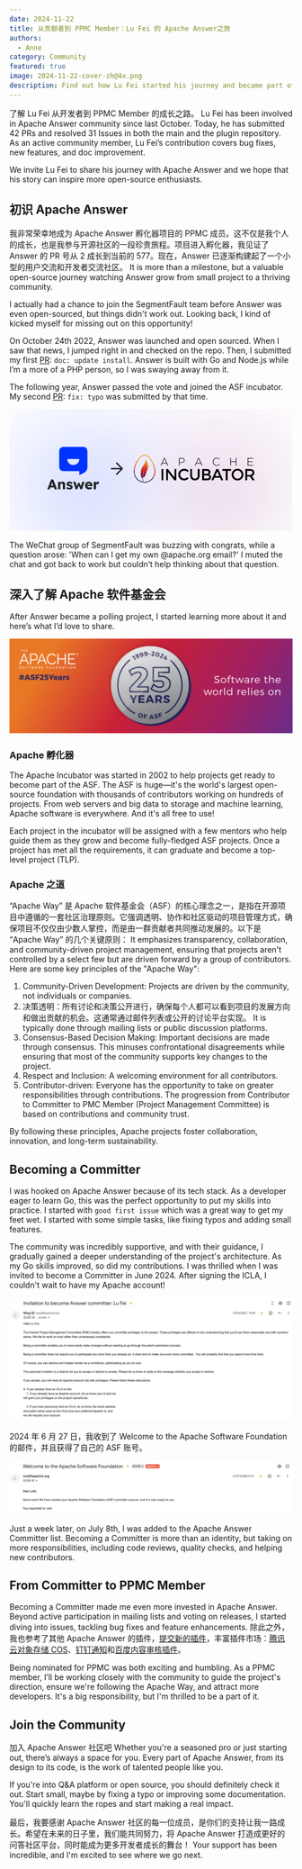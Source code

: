 ```yaml
---
date: 2024-11-22
title: 从贡献者到 PPMC Member：Lu Fei 的 Apache Answer之旅
authors:
  - Anne
category: Community
featured: true
image: 2024-11-22-cover-zh@4x.png
description: Find out how Lu Fei started his journey and became part of the community.
---
```


了解 Lu Fei 从开发者到 PPMC Member 的成长之路。
Lu Fei has been involved in Apache Answer community since last October. Today, he has submitted 42 PRs and resolved 31 Issues in both the main and the plugin repository. As an active community member, Lu Fei’s contribution covers bug fixes, new features, and doc improvement.

We invite Lu Fei to share his journey with Apache Answer and we hope that his story can inspire more open-source enthusiasts.

## 初识 Apache Answer

我非常荣幸地成为 Apache Answer 孵化器项目的 PPMC 成员。这不仅是我个人的成长，也是我参与开源社区的一段珍贵旅程。项目进入孵化器，我见证了 Answer 的 PR 号从 2 成长到当前的 577。现在，Answer 已逐渐构建起了一个小型的用户交流和开发者交流社区。 It is more than a milestone, but a valuable open-source journey watching Answer grow from small project to a thriving community.

I actually had a chance to join the SegmentFault team before Answer was even open-sourced, but things didn't work out. Looking back, I kind of kicked myself for missing out on this opportunity!

On October 24th 2022, Answer was launched and open sourced. When I saw that news, I jumped right in and checked on the repo. Then, I submitted my first [PR](https://github.com/apache/answer/pull/2): `doc: update install`. Answer is built with Go and Node.js while I’m a more of a PHP person, so I was swaying away from it.

The following year, Answer passed the vote and joined the ASF incubator. My second [PR](https://github.com/apache/answer/pull/577): `fix: typo` was submitted by that time.

![Answer Enters Incubator](ASF.png)

The WeChat group of SegmentFault was buzzing with congrats, while a question arose: 'When can I get my own @apache.org email?' I muted the chat and got back to work but couldn’t help thinking about that question.

## 深入了解 Apache 软件基金会

After Answer became a polling project, I started learning more about it and here’s what I’d love to share.

![Alt text](ASF%2025%20Years.PNG)

### Apache 孵化器

The Apache Incubator was started in 2002 to help projects get ready to become part of the ASF. The ASF is huge—it's the world's largest open-source foundation with thousands of contributors working on hundreds of projects. From web servers and big data to storage and machine learning, Apache software is everywhere. And it's all free to use!

Each project in the incubator will be assigned with a few mentors who help guide them as they grow and become fully-fledged ASF projects. Once a project has met all the requirements, it can graduate and become a top-level project (TLP).

### Apache 之道

“Apache Way” 是 Apache 软件基金会（ASF）的核心理念之一，是指在开源项目中遵循的一套社区治理原则。它强调透明、协作和社区驱动的项目管理方式，确保项目不仅仅由少数人掌控，而是由一群贡献者共同推动发展的。以下是 “Apache Way” 的几个关键原则： It emphasizes transparency, collaboration, and community-driven project management, ensuring that projects aren't controlled by a select few but are driven forward by a group of contributors. Here are some key principles of the "Apache Way":

1. Community-Driven Development: Projects are driven by the community, not individuals or companies.
2. 决策透明：所有讨论和决策公开进行，确保每个人都可以看到项目的发展方向和做出贡献的机会。这通常通过邮件列表或公开的讨论平台实现。 It is typically done through mailing lists or public discussion platforms.
3. Consensus-Based Decision Making: Important decisions are made through consensus. This minuses confrontational disagreements while ensuring that most of the community supports key changes to the project.
4. Respect and Inclusion: A welcoming environment for all contributors.
5. Contributor-driven: Everyone has the opportunity to take on greater responsibilities through contributions. The progression from Contributor to Committer to PMC Member (Project Management Committee) is based on contributions and community trust.

By following these principles, Apache projects foster collaboration, innovation, and long-term sustainability.

## Becoming a Committer

I was hooked on Apache Answer because of its tech stack. As a developer eager to learn Go, this was the perfect opportunity to put my skills into practice. I started with `good first issue` which was a great way to get my feet wet. I started with some simple tasks, like fixing typos and adding small features.

The community was incredibly supportive, and with their guidance, I gradually gained a deeper understanding of the project's architecture. As my Go skills improved, so did my contributions. I was thrilled when I was invited to become a Committer in June 2024. After signing the ICLA, I couldn't wait to have my Apache account!

![Alt text](Invitation%20of%20Committer.png)

2024 年 6 月 27 日，我收到了 Welcome to the Apache Software Foundation的邮件，并且获得了自己的 ASF 账号。

![Alt text](Welcome%20to%20ASF.png)

Just a week later, on July 8th, I was added to the Apache Answer Committer list. Becoming a Committer is more than an identity, but taking on more responsibilities, including code reviews, quality checks, and helping new contributors.

## From Committer to PPMC Member

Becoming a Committer made me even more invested in Apache Answer. Beyond active participation in mailing lists and voting on releases, I started diving into issues, tackling bug fixes and feature enhancements. 除此之外，我也参考了其他 Apache Answer 的插件，[提交新的插件](https://github.com/apache/answer-plugins/pulls?q=is%3Apr+author%3Asy-records+is%3Aclosed)，丰富插件市场：[腾讯云对象存储 COS](https://github.com/apache/answer-plugins/tree/main/storage-tencentyuncos)、[钉钉通知](https://github.com/apache/answer-plugins/tree/main/notification-dingtalk)和[百度内容审核插件](https://github.com/apache/answer-plugins/tree/main/reviewer-baidu)。

Being nominated for PPMC was both exciting and humbling. As a PPMC member, I’ll be working closely with the community to guide the project's direction, ensure we're following the Apache Way, and attract more developers. It's a big responsibility, but I'm thrilled to be a part of it.

## Join the Community

加入 Apache Answer 社区吧 Whether you're a seasoned pro or just starting out, there’s always a space for you. Every part of Apache Answer, from its design to its code, is the work of talented people like you.

If you're into Q&A platform or open source, you should definitely check it out. Start small, maybe by fixing a typo or improving some documentation. You'll quickly learn the ropes and start making a real impact.

最后，我要感谢 Apache Answer 社区的每一位成员，是你们的支持让我一路成长。希望在未来的日子里，我们能共同努力，将 Apache Answer 打造成更好的问答社区平台，同时能成为更多开发者成长的舞台！ Your support has been incredible, and I'm excited to see where we go next.
